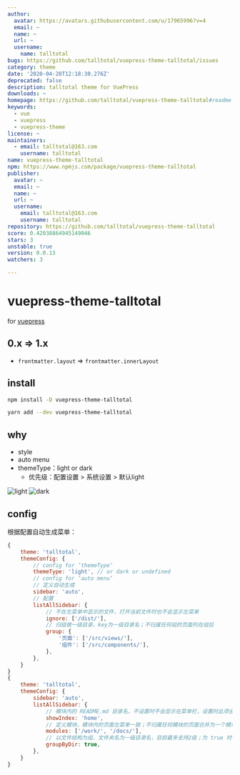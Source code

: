 ```yaml
---
author:
  avatar: https://avatars.githubusercontent.com/u/17965996?v=4
  email: ~
  name: ~
  url: ~
  username:
    name: talltotal
bugs: https://github.com/talltotal/vuepress-theme-talltotal/issues
category: theme
date: '2020-04-20T12:18:30.276Z'
deprecated: false
description: talltotal theme for VuePress
downloads: ~
homepage: https://github.com/talltotal/vuepress-theme-talltotal#readme
keywords:
  - vue
  - vuepress
  - vuepress-theme
license: ~
maintainers:
  - email: talltotal@163.com
    username: talltotal
name: vuepress-theme-talltotal
npm: https://www.npmjs.com/package/vuepress-theme-talltotal
publisher:
  avatar: ~
  email: ~
  name: ~
  url: ~
  username:
    email: talltotal@163.com
    username: talltotal
repository: https://github.com/talltotal/vuepress-theme-talltotal
score: 0.42038864945149046
stars: 3
unstable: true
version: 0.0.13
watchers: 3

---
```


# vuepress-theme-talltotal

for [vuepress](https://vuepress.vuejs.org/zh/config/#theme)

## 0.x => 1.x
- `frontmatter.layout` => `frontmatter.innerLayout`


## install

```bash
npm install -D vuepress-theme-talltotal

yarn add --dev vuepress-theme-talltotal
```

## why
- style
- auto menu
- themeType：light or dark
    - 优先级：配置设置 > 系统设置 > 默认light

![light](https://talltotal.github.io/vuepress-theme-talltotal/imgs/light.jpg)
![dark](https://talltotal.github.io/vuepress-theme-talltotal/imgs/dark.jpg)

## config

根据配置自动生成菜单：

```js
{
    theme: 'talltotal',
    themeConfig: {
        // config for ‘themeType’
        themeType: 'light', // or dark or undefined
        // config for ‘auto menu’
        // 定义自动生成
        sidebar: 'auto',
        // 配置
        listAllSidebar: {
            // 不在左菜单中显示的文件，打开当前文件时也不会显示左菜单
            ignore: ['/dist/'],
            // 归组做一级目录，key为一级目录名；不归属任何组的页面列在组后
            group: {
                '页面': ['/src/views/'],
                '组件': ['/src/components/'],
            },
        },
    }
}
{
    theme: 'talltotal',
    themeConfig: {
        sidebar: 'auto',
        listAllSidebar: {
            // 模块内的 README.md 目录名，不设置时不会显示在菜单栏，设置时此项会列在左菜单的第一个
            showIndex: 'home',
            // 定义模块，模块内的页面左菜单一致；不归属任何模块的页面合并为一个模块
            modules: ['/work/', '/docs/'],
            // 以文件结构为组，文件夹名为一级目录名，目前最多支持2级；为 true 时，group 配置无效
            groupByDir: true,
        },
    }
}
```
